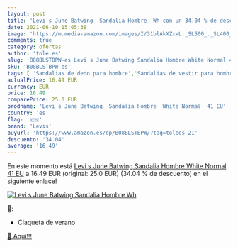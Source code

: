 ```yaml
---
layout: post
title: 'Levi s June Batwing  Sandalia Hombre  Wh con un 34.04 % de descuento'
date: 2021-06-10 15:05:38
image: 'https://m.media-amazon.com/images/I/31blAkXZxwL._SL500_._SL400_.jpg'
comments: true
category: ofertas
author: 'tole.es'
slug: 'B08BLSTBPW-es Levi s June Batwing Sandalia Hombre White Normal 41 EU'
sku: 'B08BLSTBPW-es'
tags: [ 'Sandalias de dedo para hombre','Sandalias de vestir para hombre','Zapatos','Zapatos para hombre','Zapatos y complementos','levis','sandalia', ]
actualPrice: 16.49 EUR
currency: EUR
price: 16.49
comparePrice: 25.0 EUR
prodname: 'Levi s June Batwing  Sandalia Hombre  White Normal  41 EU'
country: 'es'
flag: '🇪🇸'
brand: 'Levis'
buyurl: 'https://www.amazon.es/dp/B08BLSTBPW/?tag=tolees-21'
descuento: '34.04'
average: '16.49'
---
```


En este momento está [Levi s June Batwing  Sandalia Hombre  White Normal  41 EU](https://www.amazon.es/dp/B08BLSTBPW/?tag=tolees-21) a 16.49 EUR (original: 25.0 EUR) (34.04 %  de descuento) en el siguiente enlace!

[![Levi s June Batwing  Sandalia Hombre  Wh](https://m.media-amazon.com/images/I/31blAkXZxwL._SL500_._SL400_.jpg)](https://www.amazon.es/dp/B08BLSTBPW/?tag=tolees-21)

🔎:

- Claqueta de verano

[🛒 Aquí!!!](https://www.amazon.es/dp/B08BLSTBPW/?tag=tolees-21)
